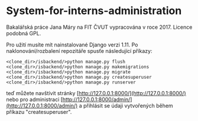 # System-for-interns-administration
Bakalářská práce Jana Máry na FIT ČVUT vypracována v roce 2017. Licence podobná GPL.

Pro užití musíte mít nainstalované Django verzi 1.11.
Po naklonování/rozbalení repozitáře spusťe následující příkazy:

```
<clone_dir>/isbackend/>python manage.py flush
<clone_dir>/isbackend/>python manage.py makemigrations
<clone_dir>/isbackend/>python manage.py migrate
<clone_dir>/isbackend/>python manage.py createsuperuser
<clone_dir>/isbackend/>python manage.py runserver
```
teď můžete navštívit stránky [http://127.0.0.1:8000/](http://127.0.0.1:8000/) nebo pro administraci [http://127.0.0.1:8000/admin/](http://127.0.0.1:8000/admin/) a přihlásit se údaji vytvořených během příkazu "createsuperuser".

